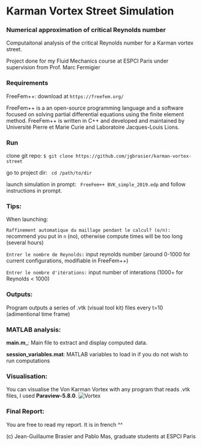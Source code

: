 # Karman Vortex Street Simulation

### Numerical approximation of critical Reynolds number
Computaitonal analysis of the critical Reynolds number for a Karman vortex street.

Project done for my Fluid Mechanics course at ESPCI Paris under supervision from Prof. Marc Fermigier

### Requirements

FreeFem++: download at ```https://freefem.org/```

FreeFem++ is a an open-source programming language and a software focused on solving partial differential equations using the finite element method. FreeFem++ is written in C++ and developed and maintained by Université Pierre et Marie Curie and Laboratoire Jacques-Louis Lions.

### Run

clone git repo: ```$ git clone https://github.com/jgbrasier/karman-vortex-street```

go to project dir: ``` cd /path/to/dir```

launch simulation in prompt: ``` FreeFem++ BVK_simple_2019.edp``` and follow instructions in prompt.

### Tips:

When launching: 

``` Raffinement automatique du maillage pendant le calcul? (o/n): ``` recommend you put in ```n``` (no), otherwise compute times will be too long (several hours)

``` Entrer le nombre de Reynolds: ``` input reynolds number (around 0-1000 for current configurations, modifiable in FreeFem++)

``` Entrer le nombre d'itérations: ``` input number of interations (1000+ for Reynolds < 1000)

### Outputs:

Program outputs a series of .vtk (visual tool kit) files every t=10 (adimentional time frame)

### MATLAB analysis:

__main.m___: Main file to extract and display computed data.

__session_variables.mat__: MATLAB variables to load in if you do not wish to run computations

### Visualisation:
You can visualise the Von Karman Vortex with any program that reads .vtk files, I used __Paraview-5.8.0__.
![Vortex](Captures/Re100_courant.png)

### Final Report:
You are free to read my report. It is in french ^^

(c) Jean-Guillaume Brasier and Pablo Mas, graduate students at ESPCI Paris
